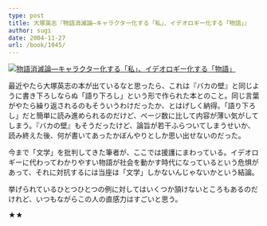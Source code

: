 ```yaml
---
type: post
title: 大塚英志『物語消滅論―キャラクター化する「私」、イデオロギー化する「物語」』
author: sugi
date: 2004-11-27
url: /book/1045/
---
```

<a href="http://www.amazon.co.jp/exec/obidos/ASIN/4047041793/chezsugi-22/ref=nosim/" onclick="_gaq.push(['_trackEvent', 'outbound-article', 'http://www.amazon.co.jp/exec/obidos/ASIN/4047041793/chezsugi-22/ref=nosim/', '']);" name="amazletlink" target="_blank"><img src="http://i1.wp.com/ec2.images-amazon.com/images/I/41BJA4JVG9L.SL160.jpg?w=660" alt="物語消滅論―キャラクター化する「私」、イデオロギー化する「物語」" class="alignleft" data-recalc-dims="1" /></a>

最近やたら大塚英志の本が出ているなと思ったら、これは『バカの壁』と同じように書き下ろしならぬ「語り下ろし」という形で作られた本とのこと。同じ言葉がやたら繰り返されるのもそういうわけだったか、とはげしく納得。「語り下ろし」だと簡単に読み進められるのだけど、ページ数に比して内容が薄い気がしてしまう。『バカの壁』もそうだったけど、論旨が若干ふらついてしまうせいか、読み終えた後、何が書いてあったかぼんやりとしか思い出せないのだった。

今まで「文学」を批判してきた筆者が、ここでは援護にまわっている。イデオロギーに代わってわかりやすい物語が社会を動かす時代になっているという危惧があって、それに対抗するには当座は「文学」しかないんじゃないかという結論。

挙げられているひとつひとつの例に対してはいくつか頷けないところもあるのだけれど、いつもながらこの人の直感力はすごいと思う。

★★

